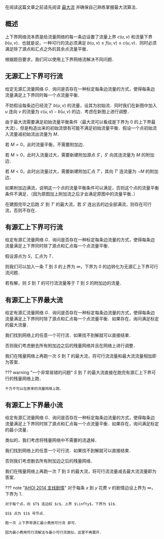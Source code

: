 在阅读这篇文章之前请先阅读 [最大流](./max-flow.md) 并确保自己熟练掌握最大流算法．

## 概述

上下界网络流本质是给流量网络的每一条边设置了流量上界 $c(u,v)$ 和流量下界 $b(u,v)$．也就是说，一种可行的流必须满足 $b(u,v) \leq f(u,v) \leq c(u,v)$．同时必须满足除了源点和汇点之外的其余点流量平衡．

根据题目要求，我们可以使用上下界网络流解决不同问题．

## 无源汇上下界可行流

给定无源汇流量网络 $G$．询问是否存在一种标定每条边流量的方式，使得每条边流量满足上下界同时每一个点流量平衡．

不妨假设每条边已经流了 $b(u,v)$ 的流量，设其为初始流．同时我们在新图中加入 $u$ 连向 $v$ 的流量为 $c(u,v) - b(u,v)$ 的边．考虑在新图上进行调整．

由于最大流需要满足初始流量平衡条件（最大流可以看成是下界为 $0$ 的上下界最大流），但是构造出来的初始流很有可能不满足初始流量平衡．假设一个点初始流入流量减初始流出流量为 $M$．

若 $M=0$，此时流量平衡，不需要附加边．

若 $M>0$，此时入流量过大，需要新建附加源点 $S'$，$S'$ 向其连流量为 $M$ 的附加边．

若 $M<0$，此时出流量过大，需要新建附加汇点 $T'$，其向 $T'$ 连流量为 $-M$ 的附加边．

如果附加边满流，说明这一个点的流量平衡条件可以满足，否则这个点的流量平衡条件不满足．（因为原图加上附加流之后才会满足原图中的流量平衡．）

在建图完毕之后跑 $S'$ 到 $T'$ 的最大流，若 $S'$ 连出去的边全部满流，则存在可行流，否则不存在．

## 有源汇上下界可行流

给定有源汇流量网络 $G$．询问是否存在一种标定每条边流量的方式，使得每条边流量满足上下界同时除了源点和汇点每一个点流量平衡．

假设源点为 $S$，汇点为 $T$．

则我们可以加入一条 $T$ 到 $S$ 的上界为 $\infty$，下界为 $0$ 的边转化为无源汇上下界可行流问题．

若有解，则 $S$ 到 $T$ 的可行流流量等于 $T$ 到 $S$ 的附加边的流量．

## 有源汇上下界最大流

给定有源汇流量网络 $G$．询问是否存在一种标定每条边流量的方式，使得每条边流量满足上下界同时除了源点和汇点每一个点流量平衡．如果存在，询问满足标定的最大流量．

我们找到网络上的任意一个可行流．如果找不到解就可以直接结束．

否则我们考虑删去所有附加边之后的残量网络并且在网络上进行调整．

我们在残量网络上再跑一次 $S$ 到 $T$ 的最大流，将可行流流量和最大流流量相加即为答案．

??? warning "一个非常易错的问题"
    $S$ 到 $T$ 的最大流直接在跑完有源汇上下界可行的残量网络上跑．
    
    千万不可以在原来的流量网络上跑．

## 有源汇上下界最小流

给定有源汇流量网络 $G$．询问是否存在一种标定每条边流量的方式，使得每条边流量满足上下界同时除了源点和汇点每一个点流量平衡．如果存在，询问满足标定的最小流量．

类似的，我们考虑将残量网络中不需要的流退掉．

我们找到网络上的任意一个可行流．如果找不到解就可以直接结束．

否则我们考虑删去所有附加边之后的残量网络．

我们在残量网络上再跑一次 $T$ 到 $S$ 的最大流，将可行流流量减去最大流流量即为答案．

??? note "[AHOI 2014 支线剧情](https://loj.ac/problem/2226)"
    对于每条 $x$ 到 $y$ 花费 $v$ 的剧情边设上界为 $\infty$，下界为 $1$．
    
    对于每个点，向 $T$ 连边权 $c$，上界 $\infty$，下界为 $1$．
    
    $S$ 点为 $1$ 号节点．
    
    跑一次 上下界带源汇最小费用可行流 即可．
    
    因为最小费用可行流解法与最小可行流类似，这里不再展开．
